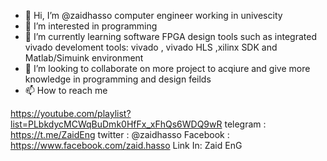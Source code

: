 - 👋 Hi, I’m @zaidhasso computer engineer working in univescity  
- 👀 I’m interested in programming 
- 🌱 I’m currently learning software FPGA design tools such as integrated  vivado develoment tools: vivado , vivado HLS ,xilinx SDK and  Matlab/Simuink environment   
- 💞️ I’m looking to collaborate on more project to acqiure and give more knowledge in programming and design feilds
- 📫 How to reach me 

https://youtube.com/playlist?list=PLbkdycMCWqBuDmk0HfFx_xFhQs6WDQ9wR
telegram : https://t.me/ZaidEng
twitter : @zaidhasso
Facebook : https://www.facebook.com/zaid.hasso
Link In: Zaid EnG
